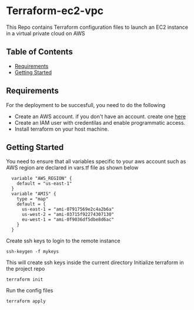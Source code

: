 # Terraform-ec2-vpc

This Repo contains Terraform configuration files to launch an EC2 instance in a virtual private cloud on AWS

## Table of Contents

- [Requirements](#requirements)
- [Getting Started](#getting-started)

## Requirements
For the deployment to be succesfull, you need to do the following
- Create an AWS account. if you don't have an account. create one [here](https://aws.amazon.com/resources/create-account/)
- Create an IAM user with credentilas and enable programmatic access.
- Install terraform on your host machine.


## Getting Started
You need to ensure that all variables specific to your aws account such as AWS region are declared in vars.tf file as shown below
```
  variable "AWS_REGION" {
    default = "us-east-1"
  }
  variable "AMIS" {
    type = "map"
    default = {
      us-east-1 = "ami-07917569e2c4a2b6a"
      us-west-2 = "ami-03715f92274307130"
      eu-west-1 = "ami-0f9036df5dbe8d6ac"
    }
  }
```
Create ssh keys to login to the remote instance

```
ssh-keygen -f mykeys
```
This will create ssh keys inside the current directory 
Initialize terraform in the project repo
```
terraform init 
```
Run the config files

```
terraform apply 
```
